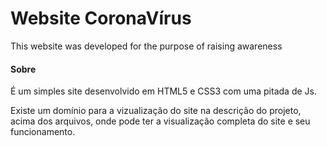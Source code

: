 # Website CoronaVírus
This website was developed for the purpose of raising awareness

#### Sobre

É um simples site desenvolvido em HTML5 e CSS3 com uma pitada de Js.

Existe um domínio para a vizualização do site na descrição do projeto, acima dos arquivos, onde pode ter a visualização completa do site e seu funcionamento.